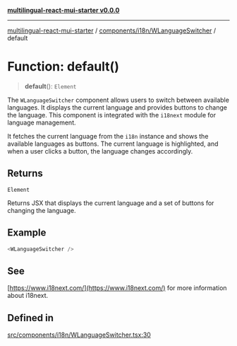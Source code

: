 [**multilingual-react-mui-starter v0.0.0**](../../../../README.md)

***

[multilingual-react-mui-starter](../../../../modules.md) / [components/i18n/WLanguageSwitcher](../README.md) / default

# Function: default()

> **default**(): `Element`

The `WLanguageSwitcher` component allows users to switch between available languages.
It displays the current language and provides buttons to change the language.
This component is integrated with the `i18next` module for language management.

It fetches the current language from the `i18n` instance and shows the available languages as buttons.
The current language is highlighted, and when a user clicks a button, the language changes accordingly.

## Returns

`Element`

Returns JSX that displays the current language and a set of buttons for changing the language.

## Example

```ts
<WLanguageSwitcher />
```

## See

[https://www.i18next.com/](https://www.i18next.com/) for more information about i18next.

## Defined in

[src/components/i18n/WLanguageSwitcher.tsx:30](https://github.com/mjleb/multilingual-react-mui-starter/blob/ca91143561b48da49085d72a39ca275cd51f61e7/src/components/i18n/WLanguageSwitcher.tsx#L30)
